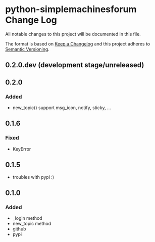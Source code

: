 # python-simplemachinesforum Change Log

All notable changes to this project will be documented in this file.

The format is based on [Keep a Changelog](http://keepachangelog.com/) and this project adheres to [Semantic Versioning](http://semver.org/).

## 0.2.0.dev (development stage/unreleased)

## 0.2.0
### Added
- new_topic() support msg_icon, notify, sticky, ...

## 0.1.6
### Fixed
- KeyError

## 0.1.5
- troubles with pypi :)

## 0.1.0
### Added
- _login method
- new_topic method
- github
- pypi
